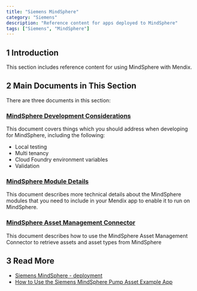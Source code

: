 ```yaml
---
title: "Siemens MindSphere"
category: "Siemens"
description: "Reference content for apps deployed to MindSphere"
tags: ["Siemens", "MindSphere"]
---
```


## 1 Introduction

This section includes reference content for using MindSphere with Mendix.

## 2 Main Documents in This Section

There are three documents in this section:

### [MindSphere Development Considerations](mindsphere-development-considerations)

This document covers things which you should address when developing for MindSphere, including the following:

* Local testing
* Multi tenancy
* Cloud Foundry environment variables
* Validation

### [MindSphere Module Details](mindsphere-module-details)

This document describes more technical details about the MindSphere modules that you need to include in your Mendix app to enable it to run on MindSphere.

### [MindSphere Asset Management Connector](mindsphere-asset-management-connector)

This document describes how to use the MindSphere Asset Management Connector to retrieve assets and asset types from MindSphere

## 3 Read More

* [Siemens MindSphere - deployment](/developerportal/deploy/deploying-to-mindsphere)
* [How to Use the Siemens MindSphere Pump Asset Example App](/howto/siemens/mindsphere-example-app)
